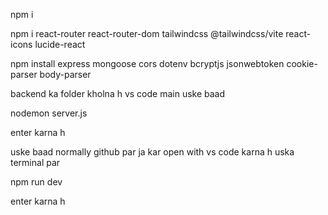 

npm i

npm i react-router react-router-dom tailwindcss @tailwindcss/vite react-icons lucide-react


npm install express mongoose cors dotenv bcryptjs jsonwebtoken cookie-parser body-parser


backend ka folder kholna h vs code main uske baad 

nodemon server.js

enter karna h 

uske baad normally github par ja kar open with vs code karna h uska terminal par 

npm run dev

enter karna h 

